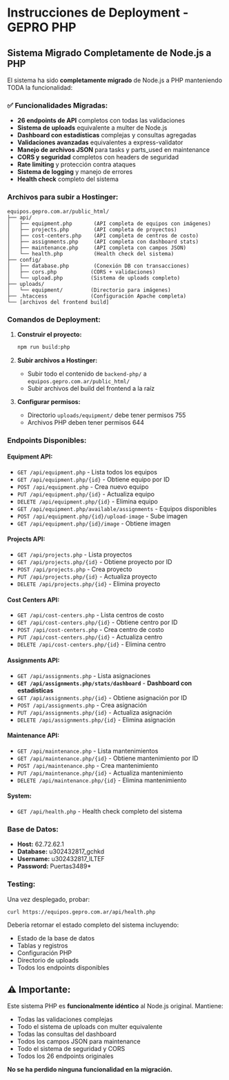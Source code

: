 # Instrucciones de Deployment - GEPRO PHP

## Sistema Migrado Completamente de Node.js a PHP

El sistema ha sido **completamente migrado** de Node.js a PHP manteniendo TODA la funcionalidad:

### ✅ Funcionalidades Migradas:
- **26 endpoints de API** completos con todas las validaciones
- **Sistema de uploads** equivalente a multer de Node.js
- **Dashboard con estadísticas** complejas y consultas agregadas
- **Validaciones avanzadas** equivalentes a express-validator
- **Manejo de archivos JSON** para tasks y parts_used en maintenance
- **CORS y seguridad** completos con headers de seguridad
- **Rate limiting** y protección contra ataques
- **Sistema de logging** y manejo de errores
- **Health check** completo del sistema

### Archivos para subir a Hostinger:

```
equipos.gepro.com.ar/public_html/
├── api/
│   ├── equipment.php       (API completa de equipos con imágenes)
│   ├── projects.php        (API completa de proyectos)
│   ├── cost-centers.php    (API completa de centros de costo)
│   ├── assignments.php     (API completa con dashboard stats)
│   ├── maintenance.php     (API completa con campos JSON)
│   └── health.php          (Health check del sistema)
├── config/
│   ├── database.php        (Conexión DB con transacciones)
│   ├── cors.php           (CORS + validaciones)
│   └── upload.php         (Sistema de uploads completo)
├── uploads/
│   └── equipment/         (Directorio para imágenes)
├── .htaccess              (Configuración Apache completa)
└── [archivos del frontend build]
```

### Comandos de Deployment:

1. **Construir el proyecto:**
   ```bash
   npm run build:php
   ```

2. **Subir archivos a Hostinger:**
   - Subir todo el contenido de `backend-php/` a `equipos.gepro.com.ar/public_html/`
   - Subir archivos del build del frontend a la raíz

3. **Configurar permisos:**
   - Directorio `uploads/equipment/` debe tener permisos 755
   - Archivos PHP deben tener permisos 644

### Endpoints Disponibles:

#### Equipment API:
- `GET /api/equipment.php` - Lista todos los equipos
- `GET /api/equipment.php/{id}` - Obtiene equipo por ID
- `POST /api/equipment.php` - Crea nuevo equipo
- `PUT /api/equipment.php/{id}` - Actualiza equipo
- `DELETE /api/equipment.php/{id}` - Elimina equipo
- `GET /api/equipment.php/available/assignments` - Equipos disponibles
- `POST /api/equipment.php/{id}/upload-image` - Sube imagen
- `GET /api/equipment.php/{id}/image` - Obtiene imagen

#### Projects API:
- `GET /api/projects.php` - Lista proyectos
- `GET /api/projects.php/{id}` - Obtiene proyecto por ID
- `POST /api/projects.php` - Crea proyecto
- `PUT /api/projects.php/{id}` - Actualiza proyecto
- `DELETE /api/projects.php/{id}` - Elimina proyecto

#### Cost Centers API:
- `GET /api/cost-centers.php` - Lista centros de costo
- `GET /api/cost-centers.php/{id}` - Obtiene centro por ID
- `POST /api/cost-centers.php` - Crea centro de costo
- `PUT /api/cost-centers.php/{id}` - Actualiza centro
- `DELETE /api/cost-centers.php/{id}` - Elimina centro

#### Assignments API:
- `GET /api/assignments.php` - Lista asignaciones
- **`GET /api/assignments.php/stats/dashboard`** - **Dashboard con estadísticas**
- `GET /api/assignments.php/{id}` - Obtiene asignación por ID
- `POST /api/assignments.php` - Crea asignación
- `PUT /api/assignments.php/{id}` - Actualiza asignación
- `DELETE /api/assignments.php/{id}` - Elimina asignación

#### Maintenance API:
- `GET /api/maintenance.php` - Lista mantenimientos
- `GET /api/maintenance.php/{id}` - Obtiene mantenimiento por ID
- `POST /api/maintenance.php` - Crea mantenimiento
- `PUT /api/maintenance.php/{id}` - Actualiza mantenimiento
- `DELETE /api/maintenance.php/{id}` - Elimina mantenimiento

#### System:
- `GET /api/health.php` - Health check completo del sistema

### Base de Datos:
- **Host:** 62.72.62.1
- **Database:** u302432817_gchkd
- **Username:** u302432817_ILTEF
- **Password:** Puertas3489*

### Testing:
Una vez desplegado, probar:
```bash
curl https://equipos.gepro.com.ar/api/health.php
```

Debería retornar el estado completo del sistema incluyendo:
- Estado de la base de datos
- Tablas y registros
- Configuración PHP
- Directorio de uploads
- Todos los endpoints disponibles

## ⚠️ Importante:
Este sistema PHP es **funcionalmente idéntico** al Node.js original. Mantiene:
- Todas las validaciones complejas
- Todo el sistema de uploads con multer equivalente
- Todas las consultas del dashboard
- Todos los campos JSON para maintenance
- Todo el sistema de seguridad y CORS
- Todos los 26 endpoints originales

**No se ha perdido ninguna funcionalidad en la migración.**
